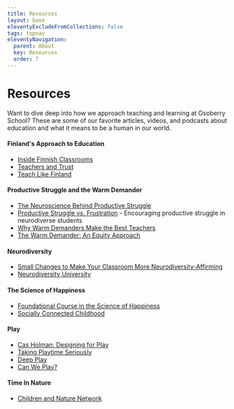 ```yaml
---
title: Resources
layout: base
eleventyExcludeFromCollections: false
tags: topnav
eleventyNavigation:
  parent: About
  key: Resources
  order: 7
---
```

# Resources

Want to dive deep into how we approach teaching and learning at Osoberry School? These are some of our favorite articles, videos, and podcasts about education and what it means to be a human in our world. 

#### Finland's Approach to Education

* [Inside Finnish Classrooms](https://taughtbyfinland.com/inside-of-a-finnish-classroom/)
* [Teachers and Trust](https://blogs.worldbank.org/en/education/teachers-and-trust-cornerstones-finnish-education-system)
* [Teach Like Finland](https://www.powells.com/book/teach-like-finland-33-simple-strategies-for-joyful-classrooms-9781324001256)[](https://www.powells.com/book/teach-like-finland-33-simple-strategies-for-joyful-classrooms-9781324001256)

#### Productive Struggle and the Warm Demander

* [The Neuroscience Behind Productive Struggle](https://www.edutopia.org/article/neuroscience-behind-productive-struggle)
* [Productive Struggle vs. Frustration](https://andrewgael.com/2016/04/05/productive-struggle-vs-frustration/) - Encouraging productive struggle in neurodiverse students 
* [Why Warm Demanders Make the Best Teachers](https://www.teachingchannel.com/k12-hub/blog/why-warm-demanders-make-the-best-teachers/)
* [The Warm Demander: An Equity Approach](https://www.edutopia.org/blog/warm-demander-equity-approach-matt-alexander)

#### Neurodiversity

* [Small Changes to Make Your Classroom More Neurodiversity-Affirming](https://www.cultofpedagogy.com/neurodiversity-affirming/)
* [Neurodiversity University](https://www.neurodiversity.university/educator-community)

#### The Science of Happiness

* [Foundational Course in the Science of Happiness](https://ggsc.berkeley.edu/what_we_do/event/the_science_of_happiness)
* [Socially Connected Childhood](https://greatergood.berkeley.edu/article/item/scratch_a_happy_adult_find_a_socially_connected_childhood)

#### Play

* [Cas Holman: Designing for Play](https://www.youtube.com/watch?v=IL1n6LuUIcQ)
* [Taking Playtime Seriously](https://www.nytimes.com/2018/01/29/well/family/taking-playtime-seriously.html?recid=10hM7ohLQjBdxQdOjdmjh3XdCIS&sl_l=1&sl_rec=mostpopular_sample_dedup_sticky&contentCollection=smarter-living&mData=articles%255B%255D%3Dhttps%253A%252F%252Fwww.nytimes.com%252F2018%252F01%252F29%252Fwell%252Ffamily%252Ftaking-playtime-seriously.html%253Frecid%253D10hM7ohLQjBdxQdOjdmjh3XdCIS%2526sl_l%253D1%2526sl_rec%253Dmostpopular_sample_dedup_sticky%26articles%255B%255D%3Dhttps%253A%252F%252Fwww.nytimes.com%252F2017%252F11%252F15%252Fstyle%252Fmakeup-for-aging.html%253Frecid%253D10hM7ohLQjBdxQdOjdmjh3XdCIS%2526sl_rec%253Dmostpopular_sample_dedup_sticky&hp&action=click&pgtype=Homepage&clickSource=story-heading&module=smarterLiving-promo-region&region=smarterLiving-promo-region&WT.nav=smarterLiving-promo-region)
* [Deep Play](https://theoutsidersplayadvocates.com/blog/deep-play-a-play-type)
* [Can We Play?](https://greatergood.berkeley.edu/article/item/can_we_play)

#### Time In Nature

* [Children and Nature Network](https://www.childrenandnature.org/)
